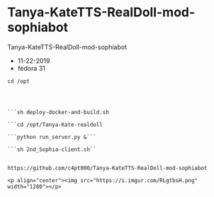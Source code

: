 # Tanya-KateTTS-RealDoll-mod-sophiabot
Tanya-KateTTS-RealDoll-mod-sophiabot

* 11-22-2019
* fedora 31

```cd /opt```

```git clone https://github.com/c4pt000/Tanya-KateTTS-RealDoll-mod-sophiabot/



```sh deploy-docker-and-build.sh

```cd /opt/Tanya-Kate-realdoll

```python run_server.py &```

```sh 2nd_Sophia-client.sh``


https://github.com/c4pt000/Tanya-KateTTS-RealDoll-mod-sophiabot

<p align="center"><img src="https://i.imgur.com/RLgtbsH.png" width="1280"></p>


